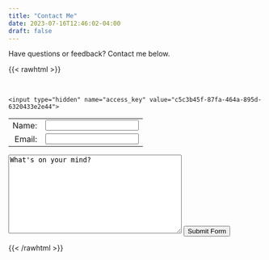 ```yaml
---
title: "Contact Me"
date: 2023-07-16T12:46:02-04:00
draft: false
---
```


Have questions or feedback? Contact me below. 

{{< rawhtml >}}

<form action="https://api.web3forms.com/submit" method="POST">
​<table>

    <input type="hidden" name="access_key" value="c5c3b45f-87fa-464a-895d-6320433e2e44">

<tr>
    <td align="right">Name:</td>
    <td align="left"><input type="text" id="name" name="name" required></td>
</tr>
<tr>
    <td align="right">Email:</td>
    <td align="left"><input type="email" id="email" name="email" required><br>
</td>

</tr>
</table>
    <textarea name="message" required cols="40" rows="10">What's on your mind?</textarea>
    <button type="submit">Submit Form</button>
</form>
{{< /rawhtml >}}